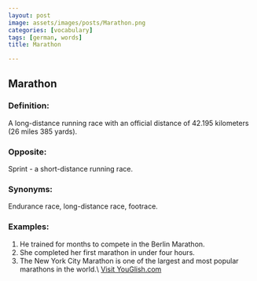 ```yaml
---
layout: post
image: assets/images/posts/Marathon.png
categories: [vocabulary]
tags: [german, words]
title: Marathon

---
```


## Marathon

### Definition:
A long-distance running race with an official distance of 42.195 kilometers (26 miles 385 yards).

### Opposite:
Sprint - a short-distance running race. 

### Synonyms:
Endurance race, long-distance race, footrace.

### Examples:
1. He trained for months to compete in the Berlin Marathon.
2. She completed her first marathon in under four hours.
3. The New York City Marathon is one of the largest and most popular marathons in the world.\ <a id="yg-widget-0" class="youglish-widget" data-query="Marathon" data-lang="german" data-components="8412" data-auto-start="0" data-bkg-color="theme_light" data-title="How%20to%20pronounce%20Marathon%20in%20German"  rel="nofollow" href="https://youglish.com">Visit YouGlish.com</a><script async src="https://youglish.com/public/emb/widget.js" charset="utf-8"></script>